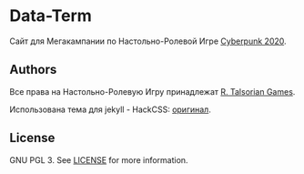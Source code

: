 # Data-Term

Сайт для Мегакампании по Настольно-Ролевой Игре [Cyberpunk 2020](https://rtalsoriangames.com/cyberpunk/).

## Authors

Все права на Настольно-Ролевую Игру принадлежат [R. Talsorian Games](https://rtalsoriangames.com/about/).

Использована тема для jekyll - HackCSS: [оригинал](https://github.com/wemake-services/jekyll-theme-hackcss).

## License

GNU PGL 3. See [LICENSE](https://github.com/wemake-services/jekyll-theme-hackcss/blob/3cbe97b71a56a19eba386dd928e125b71e50c71e/LICENSE) for more information.
